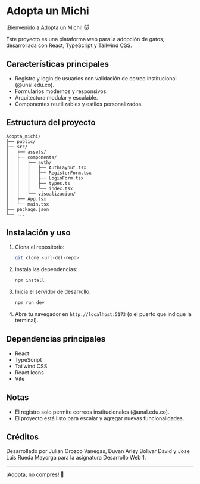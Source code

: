 # Adopta un Michi

¡Bienvenido a Adopta un Michi! 🐱

Este proyecto es una plataforma web para la adopción de gatos, desarrollada con React, TypeScript y Tailwind CSS.

## Características principales

- Registro y login de usuarios con validación de correo institucional (@unal.edu.co).
- Formularios modernos y responsivos.
- Arquitectura modular y escalable.
- Componentes reutilizables y estilos personalizados.

## Estructura del proyecto

```
Adopta_michi/
├── public/
├── src/
│   ├── assets/
│   ├── components/
│   │   ├── auth/
│   │   │   ├── AuthLayout.tsx
│   │   │   ├── RegisterForm.tsx
│   │   │   ├── LoginForm.tsx
│   │   │   ├── types.ts
│   │   │   └── index.tsx
│   │   └── visualizacion/
│   ├── App.tsx
│   └── main.tsx
├── package.json
└── ...
```

## Instalación y uso

1. Clona el repositorio:
   ```sh
   git clone <url-del-repo>
   ```
2. Instala las dependencias:
   ```sh
   npm install
   ```
3. Inicia el servidor de desarrollo:
   ```sh
   npm run dev
   ```
4. Abre tu navegador en `http://localhost:5173` (o el puerto que indique la terminal).

## Dependencias principales
- React
- TypeScript
- Tailwind CSS
- React Icons
- Vite

## Notas
- El registro solo permite correos institucionales (@unal.edu.co).
- El proyecto está listo para escalar y agregar nuevas funcionalidades.

## Créditos
Desarrollado por Julian Orozco Vanegas, Duvan Arley Bolivar David y Jose Luis Rueda Mayorga para la asignatura Desarrollo Web 1.

---
¡Adopta, no compres! 🐾

